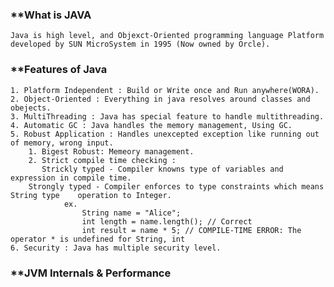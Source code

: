 ### **What is JAVA

	Java is high level, and Objexct-Oriented programming language Platform developed by SUN MicroSystem in 1995 (Now owned by Orcle).

### **Features of Java
	1. Platform Independent : Build or Write once and Run anywhere(WORA).
	2. Object-Oriented : Everything in java resolves around classes and obejects.
	3. MultiThreading : Java has special feature to handle multithreading.
	4. Automatic GC : Java handles the memory management, Using GC.
	5. Robust Application : Handles unexcepted exception like running out of memory, wrong input.
		1. Bigest Robust: Memeory management.
		2. Strict compile time checking : 
		   Strickly typed - Compiler knowns type of variables and expression in compile time. 
		Strongly typed - Compiler enforces to type constraints which means String type    operation to Integer. 
				ex. 
					String name = "Alice";
					int length = name.length(); // Correct
					int result = name * 5; // COMPILE-TIME ERROR: The operator * is undefined for String, int
	6. Security : Java has multiple security level.

### **JVM Internals & Performance 
